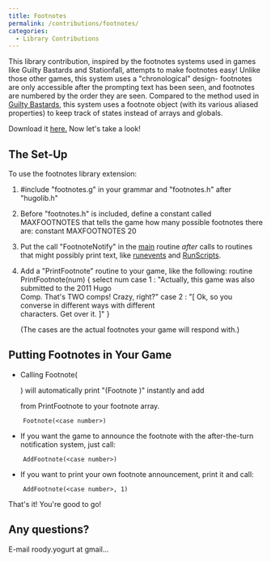 ```yaml
---
title: Footnotes
permalink: /contributions/footnotes/
categories: 
  - Library Contributions
---
```


This library contribution, inspired by the footnotes systems used in
games like Guilty Bastards and Stationfall, attempts to make footnotes
easy! Unlike those other games, this system uses a "chronological"
design- footnotes are only accessible after the prompting text has been
seen, and footnotes are numbered by the order they are seen. Compared to
the method used in [Guilty Bastards](/tips/infocom-footnotes/),
this system uses a footnote object (with its various aliased properties) to
keep track of states instead of arrays and globals.

Download it [here.](http://roody.gerynarsabode.org/hbe/footnotes.zip)
Now let's take a look!

## The Set-Up

To use the footnotes library extension:

1.  \#include "footnotes.g" in your grammar and
    "footnotes.h" after "hugolib.h"
2.  Before "footnotes.h" is included, define a constant called
    MAXFOOTNOTES that tells the game how many possible footnotes there
    are:
            constant MAXFOOTNOTES 20
3.  Put the call "FootnoteNotify" in the [main](/routines/main/) routine
    *after* calls to routines that might possibly print text, like
    [runevents](/timers/events/) and [RunScripts](/characters/scripts/).
4.  Add a "PrintFootnote" routine to your game, like the following:
        routine PrintFootnote(num)
        {
            select num
            case 1 : "Actually, this game was also submitted to the 2011 Hugo \
                          Comp. That's TWO comps! Crazy, right?"
            case 2 : "[ Ok, so you converse in different ways with different \
                          characters. Get over it. ]"
        }

    (The cases are the actual footnotes your game will respond with.)

## Putting Footnotes in Your Game

-   Calling Footnote(
    <case number>

    ) will automatically print "(Footnote
    <next footnote number in line>)" instantly and add

    <case number>

    from PrintFootnote to your footnote array.

<!-- -->

        Footnote(<case number>)

-   If you want the game to announce the footnote with the
    after-the-turn notification system, just call:

<!-- -->

        AddFootnote(<case number>)

-   If you want to print your own footnote announcement, print it and
    call:

<!-- -->

        AddFootnote(<case number>, 1)

That's it! You're good to go!

## Any questions?

E-mail roody.yogurt at gmail...
